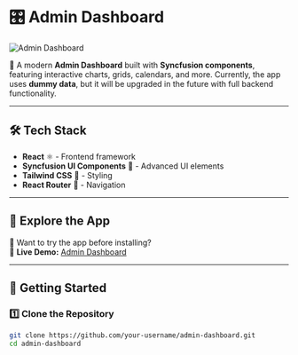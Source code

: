 # 🎛️ Admin Dashboard  

![Admin Dashboard](https://i.imgur.com/o1O9TJA.png)  

🚀 A modern **Admin Dashboard** built with **Syncfusion components**, featuring interactive charts, grids, calendars, and more. Currently, the app uses **dummy data**, but it will be upgraded in the future with full backend functionality.  

---

## 🛠 Tech Stack  
- **React** ⚛️ - Frontend framework  
- **Syncfusion UI Components** 🎨 - Advanced UI elements  
- **Tailwind CSS** 🎨 - Styling  
- **React Router** 🔀 - Navigation  

---

## 🔗 Explore the App  

👀 Want to try the app before installing?  
🔗 **Live Demo:** [Admin Dashboard](https://admin-dashboard-bsjq.onrender.com)  

---

## 🚀 Getting Started  

### **1️⃣ Clone the Repository**  
```bash
git clone https://github.com/your-username/admin-dashboard.git
cd admin-dashboard
